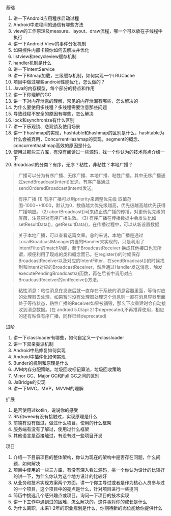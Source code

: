基础

1. 讲一下Android应用程序启动过程
2. Android中进程间的通信有哪些方法
3. view的工作原理及measure、layout、draw流程，哪一个可以放在子线程中执行
4. 讲一下Android View的事件分发机制
5. 如果控件内部卡顿你如何去解决并优化
6. listview和recycleview缓存机制
7. handler机制是什么
8. 讲一下IntentService
9. 讲一下Bitmap加载，三级缓存机制，如何实现一个LRUCache
10. 项目中做过哪些android性能优化，怎么做的？
11. Java的内存模型，每个部分的特点和作用
12. 讲一下你理解的GC
13. 讲一下对内存泄露的理解，常见的内存泄漏有哪些，怎么解决的
14. 为什么要使用多线程？多线程需要注意那些问题
15. 导致线程不安全的原因有哪些，怎么解决
16. lock和synchronize有什么区别
17. 讲一下乐观锁、悲观锁及使用场景
18. 讲一下hashmap的实现，hashtable和hashmap的区别是什么，hashtable为什么会被弃用，ConcurrentHashmap的实现，segment的概念、concurrenthashmap高效的原因是什么
19. 使用过那些三方库，有没有阅读过一些源码，找一个你认为的技术亮点介绍一下
20. Broadcast的分类？有序，无序？粘性，非粘性？本地广播？
>广播可以分为有序广播、无序广播、本地广播、粘性广播。其中无序广播通过sendBroadcast(intent)发送，有序广播通过sendOrderedBroadcast(intent)发送。

>有序广播
(1) 有序广播可以用priority来调整优先级   取值范围-1000~+1000，默认为0，数值越大优先级越高，优先级越高越优先获得广播响应。
(2) abortBroadcast()可来终止该广播的传播，对更低优先级的屏蔽，注意只对有序广播生效。
(3) 有序广播在传播数据中会发生比如setResultData()，getResultData()，在传播过程中，可以从新设置数据

>关于本地广播，可以查看这篇文章。总的来说，本地广播是通过LocalBroadcastManager内置的Handler来实现的，只是利用了IntentFilter的match功能，至于BroadcastReceiver 换成其他接口也无所谓，顺便利用了现成的类和概念而已。在register()的时候保存BroadcastReceiver以及对应的IntentFilter，在sendBroadcast()的时候找到和Intent对应的BroadcastReceiver，然后通过Handler发送消息，触发executePendingBroadcasts()函数，再在后者中调用对应BroadcastReceiver的onReceive()方法。

>粘性消息：粘性消息在发送后就一直存在于系统的消息容器里面，等待对应的处理器去处理，如果暂时没有处理器处理这个消息则一直在消息容器里面处于等待状态，粘性广播的Receiver如果被销毁，那么下次重建时会自动接收到消息数据。(在 android 5.0/api 21中deprecated,不再推荐使用，相应的还有粘性有序广播，同样已经deprecated)

进阶

1. 讲一下classloader有哪些，如何自定义一个classloader
2. 讲一下双亲委派机制
3. Android中热修复如何实现
4. Android中插件化如何实现
5. Bunder的机制和原理是什么
6. JVM内存分配策略，垃圾回收标记算法，垃圾回收策略
7. Minor GC、Major GC和Full GC之间的区别
8. JsBridge的实现
9. 讲一下MVC，MVP，MVVM的理解

扩展

1. 是否使用过kotlin，说说你的感受
2. RN和weex有没有接触过，实现原理是什么
3. 前端有没有做过，做过什么项目，使用的什么框架
4. 服务端有没有了解过，使用过什么框架
5. 其他语言是否接触过，有没有过一些项目开发

项目

1. 介绍一下目前项目的整体架构，你认为现在的架构中是否存在问题，什么问题，如何解决
2. 项目中使用的一些三方库，有没有深入看过源码，挑一个你认为设计的比较好的讲一下，为什么你认为这个地方设计的比较好
3. 从业务和技术实现方案两个方面，讲一个你主导过或者是作为核心人员参与过的一个项目，这个项目中的亮点是什么，针对项目进行一些提问
4. 简历中挑选几个感兴趣点或项目，询问一下项目的技术实现
5. 讲一下工作中遇到过的困难，怎么解决的，这件事对你的成长是什么
6. 为什么离职，未来1-2年的职业规划是什么，你期待新的岗位能给你提供什么